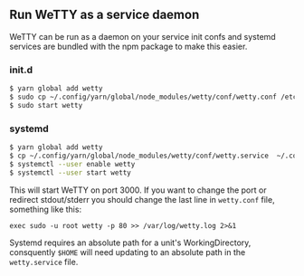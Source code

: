 ## Run WeTTY as a service daemon

WeTTY can be run as a daemon on your service init confs and systemd services are
bundled with the npm package to make this easier.

### init.d

```bash
$ yarn global add wetty
$ sudo cp ~/.config/yarn/global/node_modules/wetty/conf/wetty.conf /etc/init
$ sudo start wetty
```

### systemd

```bash
$ yarn global add wetty
$ cp ~/.config/yarn/global/node_modules/wetty/conf/wetty.service  ~/.config/systemd/user/
$ systemctl --user enable wetty
$ systemctl --user start wetty
```

This will start WeTTY on port 3000. If you want to change the port or redirect
stdout/stderr you should change the last line in `wetty.conf` file, something
like this:

```systemd
exec sudo -u root wetty -p 80 >> /var/log/wetty.log 2>&1
```

Systemd requires an absolute path for a unit's WorkingDirectory, consquently
`$HOME` will need updating to an absolute path in the `wetty.service` file.
